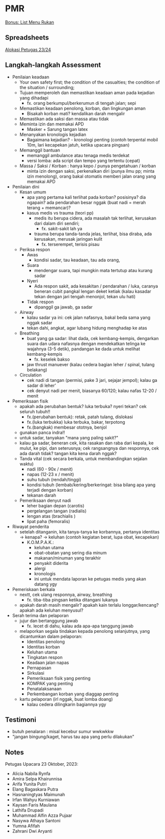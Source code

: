 # PMR

[Bonus: List Menu Rukan](https://docs.google.com/spreadsheets/d/14xiEXDKU0Og49CyxnBojtPgNQElIuIDOE0fzawmaaz4/edit#gid=0)

## Spreadsheets

[Alokasi Petugas 23/24](https://docs.google.com/spreadsheets/d/1B7cv-PqpP716N8A2cxmbW9GwVMG3NOS3hF4IPMV-mCU/edit#gid=2142224115)

## Langkah-langkah Assessment

- Penilaian keadaan
	- Your own safety first; the condition of the casualties; the condition of the situation / surrounding; 
	- Tujuan memperoleh dan memastikan keadaan aman pada kejadian yang dihadapi
		- fx. orang berkumpul/berkerumun di tengah jalan; sepi
	- Memastikan keadaan penolong, korban, dan lingkungan aman
		- Bisakah korban mati? kendalikan darah mengalir
	- Memastikan ada saksi dan massa atau tidak
	- Meminta izin dan memakai APD
		- Masker + Sarung tangan latex
	- Menanyakan kronologis kejadian
		- Bagaimana kejadian? - kronologi penting (contoh terpental mobil 10m, lari kecapekan jatuh, ketika upacara pingsan)
	- Memanggil bantuan
		- memanggil ambulance atau tenaga medis terdekat
		- versi lomba: ada script dan tempo yang tertentu (cepat)
	- Massa / Saksi / Korban : hanya kepo / punya pengetahuan / korban
		- minta izin dengan saksi, perkenalkan diri (punya ilmu pp; minta izin menolong), orang bakal otomatis memberi jalan orang yang memakai APD
- Penilaian dini
	- Kesan umum
		- apa yang pertama kali terlihat pada korban? posisinya? dia ngapain? ada pendarahan besar nggak (buat nadi = merah terang + memancar)?
		- kasus medis vs trauma (teori pp)
			- medis itu berupa cidera, ada masalah tak terlihat, kerusakan dari dalam diri sendiri; 
				- fx. sakit-sakit lah ya
			- trauma berupa tanda-tanda jelas, terlihat, bisa diraba, ada kerusakan, merusak jaringan kulit
				- fx. terserempet, terisis pisau
	- Periksa respon
		- Awas
			- kondisi sadar, tau keadaan, tau ada orang, 
		- Suara
			- mendengar suara, tapi mungkin mata tertutup atau kurang sadar
		- Nyeri
			- Ada respon sakit, ada kesakitan / pendarahan / luka, caranya beneran cubit pangkal lengan deket ketiak (kalau kasadar tekan dengan jari tengah menonjol, tekan ulu hati)
		- Tidak respon
			- dipanggil ga jawab, ga sadar
	- Airway
		- kalau sadar ya ini: cek jalan nafasnya, bakal beda sama yang nggak sadar
		- tekan dahi, angkat, agar lubang hidung menghadap ke atas
	- Breathing
		- buat yang ga sadar: lihat dada, cek kembang-kempis, dengarkan suara dan udara nafasnya dengan mendekatkan telinga ke wajahnya (3-5 detik), pandangan ke dada untuk melihat kembang-kempis
			- fx. keselek bakso
		- jaw thrust manuever (kalau cedera bagian leher / spinal, tulang belakang)
	- Circulation
		- cek nadi di tangan (permisi, pake 3 jari, sejajar jempol); kalau ga sadar di leher'
		- cek denyut nadi per menit, biasanya 60/120; kalau nafas 12-20 / menit
- Pemeriksaan fisik
	- apakah ada perubahan bentuk? luka terbuka? nyeri tekan? cek seluruh tubuh!!
		- fx.(perubahan bentuk): retak, patah tulang, dislokasi
		- fx.(luka terbukka) luka terbuka, bakar, terpotong
		- fx.(bangkak) membesar ototnya, benjol
	- gunakan panca indra!!
	- untuk sadar, tanyakan "mana yang paling sakit?"
	- kalau ga sadar, beneran cek, kita rasakan dan raba dari kepala, ke mulut, ke pipi, dan seterusnya; cek rangsangnya dan responnya, cek ada darah tidak? tangan kita kena darah nggak?
	- Tanda vital (cek secara berkala, untuk membandingkan sejalan waktu)
		- nadi (60 - 90x / menit)
		- napas (12-23 x / menit)
		- suhu tubuh (rendah/tinggi)
		- kondisi tubuh (lembab/kering/berkeringat: bisa bilang apa yang terjadi dengan korban)
		- tekanan darah
	- Pemeriksaan denyut nadi
		- leher bagian depan (carotis)
		- pergelangan tangan (radialis)
		- lengan atas (brachialis )
		- lipat paha (femoralis)
- Riwayat penderita
	- setelah ditanganin, kita tanya-tanya ke korbannya, pertanya identitas -> kenapa? -> keluhan (contoh kegiatan berat, lupa obat, kecapekan)
		- K.O.M.P.A.K.:
			- keluhan utama
			- obat-obatan yang sering dia minum
			- makanan/minuman yang terakhir
			- penyakit diderita
			- alergi
			- kronologis
		  - ini untuk mendata laporan ke petugas medis yang akan datang ygy
- Pemeriskaan berkala
	- nextt, cek ulang responnya, airway, breathing
		- fx. tiba-tiba pingsan ketika ditangani lukanya
	- apakah darah masih mengalir? apakah kain terlalu longgar/kencang? apakah ada keluhan menyusul?
- Serah terima dan pelaporan
	- jujur dan bertanggung jawab
		- fx. lecet di dahu, kalau ada apa-apa tanggung jawab
	- melaporkan segala tindakan kepada penolong selanjutnya, yang dicantumkan dalam pelaporan:
		- Identitas penolong
		- Identitas korban
		- Keluhan utama
		- Tingkatan respon
		- Keadaan jalan napas
		- Pernapasan 
		- Sirkulasi
		- Pemeriksaan fisik yang penting
		- KOMPAK yang penting
		- Penatalaksanaan
		- Perkembangan korban yang diaggap penting
	- kartu pelaporan (irl nggak, buat lomba doang)
		- kalau cedera dilingkarin bagiannya ygy

## Testimoni

- butuh penalaran : misal kecebur sumur wwkwkkw
- "jangan bingung/kaget, harus tau apa yang perlu dilakukan"

## Notes

Petugas Upacara 23 Oktober, 2023:
- Alicia Nabila Rynfa
- Amira Selpa Khairunnisa
- Arifa Yunita Putri
- Elang Bagaskara Putra
- Hasnaningtyas Maimunah
- Irfan Wahyu Kurniawan
- Kaysan Faris Maulana
- Lathifa Drupadi
- Muhammad Alfin Azza Pujaar
- Nasywa Athaya Santoni
- Yumna Afifah
- Zahrani Dwi Aryanti

